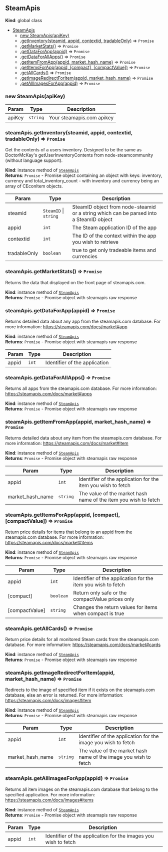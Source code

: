 <a name="SteamApis"></a>

## SteamApis
**Kind**: global class  

* [SteamApis](#SteamApis)
    * [new SteamApis(apiKey)](#new_SteamApis_new)
    * [.getInventory(steamid, appid, contextid, tradableOnly)](#SteamApis+getInventory) ⇒ <code>Promise</code>
    * [.getMarketStats()](#SteamApis+getMarketStats) ⇒ <code>Promise</code>
    * [.getDataForApp(appid)](#SteamApis+getDataForApp) ⇒ <code>Promise</code>
    * [.getDataForAllApps()](#SteamApis+getDataForAllApps) ⇒ <code>Promise</code>
    * [.getItemFromApp(appid, market_hash_name)](#SteamApis+getItemFromApp) ⇒ <code>Promise</code>
    * [.getItemsForApp(appid, [compact], [compactValue])](#SteamApis+getItemsForApp) ⇒ <code>Promise</code>
    * [.getAllCards()](#SteamApis+getAllCards) ⇒ <code>Promise</code>
    * [.getImageRedirectForItem(appid, market_hash_name)](#SteamApis+getImageRedirectForItem) ⇒ <code>Promise</code>
    * [.getAllImagesForApp(appid)](#SteamApis+getAllImagesForApp) ⇒ <code>Promise</code>

<a name="new_SteamApis_new"></a>

### new SteamApis(apiKey)

| Param | Type | Description |
| --- | --- | --- |
| apiKey | <code>string</code> | Your steamapis.com apikey |

<a name="SteamApis+getInventory"></a>

### steamApis.getInventory(steamid, appid, contextid, tradableOnly) ⇒ <code>Promise</code>
Get the contents of a users inventory. Designed to be the same as DoctorMcKay's getUserInventoryContents from node-steamcommunity (without language support).

**Kind**: instance method of [<code>SteamApis</code>](#SteamApis)  
**Returns**: <code>Promise</code> - Promise object containing an object with keys: inventory, currency and total_inventory_count - with inventory and currency being an array of CEconItem objects.  

| Param | Type | Description |
| --- | --- | --- |
| steamid | <code>SteamID</code> \| <code>string</code> | SteamID object from node-steamid or a string which can be parsed into a SteamID object |
| appid | <code>int</code> | The Steam application ID of the app |
| contextid | <code>int</code> | The ID of the context within the app you wish to retrieve |
| tradableOnly | <code>boolean</code> | true to get only tradeable items and currencies |

<a name="SteamApis+getMarketStats"></a>

### steamApis.getMarketStats() ⇒ <code>Promise</code>
Returns the data that displayed on the front page of steamapis.com.

**Kind**: instance method of [<code>SteamApis</code>](#SteamApis)  
**Returns**: <code>Promise</code> - Promise object with steamapis raw response  
<a name="SteamApis+getDataForApp"></a>

### steamApis.getDataForApp(appid) ⇒ <code>Promise</code>
Returns detailed data about any app from the steamapis.com database. For more information: https://steamapis.com/docs/market#app

**Kind**: instance method of [<code>SteamApis</code>](#SteamApis)  
**Returns**: <code>Promise</code> - Promise object with steamapis raw response  

| Param | Type | Description |
| --- | --- | --- |
| appid | <code>int</code> | Identifier of the application |

<a name="SteamApis+getDataForAllApps"></a>

### steamApis.getDataForAllApps() ⇒ <code>Promise</code>
Returns all apps from the steamapis.com database. For more information: https://steamapis.com/docs/market#apps

**Kind**: instance method of [<code>SteamApis</code>](#SteamApis)  
**Returns**: <code>Promise</code> - Promise object with steamapis raw response  
<a name="SteamApis+getItemFromApp"></a>

### steamApis.getItemFromApp(appid, market_hash_name) ⇒ <code>Promise</code>
Returns detailed data about any item from the steamapis.com database. For more information: https://steamapis.com/docs/market#item

**Kind**: instance method of [<code>SteamApis</code>](#SteamApis)  
**Returns**: <code>Promise</code> - Promise object with steamapis raw response  

| Param | Type | Description |
| --- | --- | --- |
| appid | <code>int</code> | Identifier of the application for the item you wish to fetch |
| market_hash_name | <code>string</code> | The value of the market hash name of the item you wish to fetch |

<a name="SteamApis+getItemsForApp"></a>

### steamApis.getItemsForApp(appid, [compact], [compactValue]) ⇒ <code>Promise</code>
Return price details for items that belong to an appid from the steamapis.com database. For more information: https://steamapis.com/docs/market#items

**Kind**: instance method of [<code>SteamApis</code>](#SteamApis)  
**Returns**: <code>Promise</code> - Promise object with steamapis raw response  

| Param | Type | Description |
| --- | --- | --- |
| appid | <code>int</code> | Identifier of the application for the item you wish to fetch |
| [compact] | <code>boolean</code> | Return only safe or the compactValue prices only |
| [compactValue] | <code>string</code> | Changes the return values for items when compact is true |

<a name="SteamApis+getAllCards"></a>

### steamApis.getAllCards() ⇒ <code>Promise</code>
Return price details for all monitored Steam cards from the steamapis.com database. For more information: https://steamapis.com/docs/market#cards

**Kind**: instance method of [<code>SteamApis</code>](#SteamApis)  
**Returns**: <code>Promise</code> - Promise object with steamapis raw response  
<a name="SteamApis+getImageRedirectForItem"></a>

### steamApis.getImageRedirectForItem(appid, market_hash_name) ⇒ <code>Promise</code>
Redirects to the image of specified item if it exists on the steamapis.com database, else an error is returned. For more information: https://steamapis.com/docs/images#item

**Kind**: instance method of [<code>SteamApis</code>](#SteamApis)  
**Returns**: <code>Promise</code> - Promise object with steamapis raw response  

| Param | Type | Description |
| --- | --- | --- |
| appid | <code>int</code> | Identifier of the application for the image you wish to fetch |
| market_hash_name | <code>string</code> | The value of the market hash name of the image you wish to fetch |

<a name="SteamApis+getAllImagesForApp"></a>

### steamApis.getAllImagesForApp(appid) ⇒ <code>Promise</code>
Returns all item images on the steamapis.com database that belong to the specified application. For more information: https://steamapis.com/docs/images#items

**Kind**: instance method of [<code>SteamApis</code>](#SteamApis)  
**Returns**: <code>Promise</code> - Promise object with steamapis raw response  

| Param | Type | Description |
| --- | --- | --- |
| appid | <code>int</code> | Identifier of the application for the images you wish to fetch |

